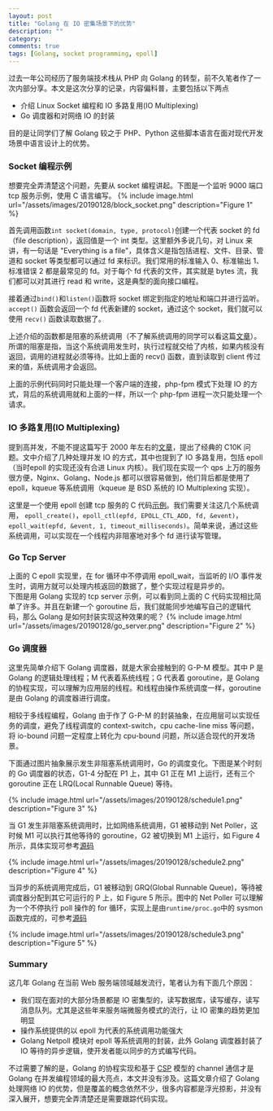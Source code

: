 ```yaml
---
layout: post
title: "Golang 在 IO 密集场景下的优势"
description: ""
category: 
comments: true
tags: [Golang, socket programming, epoll]
---
```

过去一年公司经历了服务端技术栈从 PHP 向 Golang 的转型，前不久笔者作了一次内部分享。本文是这次分享的记录，内容偏科普，主要包括以下两点

* 介绍 Linux Socket 编程和 IO 多路复用(IO Multiplexing)
* Go 调度器和对网络 IO 的封装

目的是让同学们了解 Golang 较之于 PHP、Python 这些脚本语言在面对现代开发场景中语言设计上的优势。

### Socket 编程示例
想要完全弄清楚这个问题，先要从 socket 编程讲起。下图是一个监听 9000 端口 tcp 服务示例，使用 C 语言编写。
{% include image.html url="/assets/images/20190128/block_socket.png"  description="Figure 1" %}

首先调用函数`int socket(domain, type, protocol)`创建一个代表 socket 的 fd（file description），返回值是一个 int 类型。这里额外多说几句，对 Linux 来讲，有一句话是 "Everything is a file"，具体含义是指包括进程、文件、目录、管道和 socket 等类型都可以通过 fd 来标识。我们常用的标准输入 0、标准输出 1、标准错误 2 都是最常见的 fd。对于每个 fd 代表的文件，其实就是 bytes 流，我们都可以对其进行 read 和 write，这是典型的面向接口编程。 
 
接着通过`bind()`和`listen()`函数将 socket 绑定到指定的地址和端口并进行监听。 `accept()` 函数会返回一个 fd 代表新建的 socket，通过这个 socket，我们就可以使用 `recv()` 函数读取数据了。

上述介绍的函数都是阻塞的系统调用（不了解系统调用的同学可以看这篇[文章](https://minnie.tuhs.org/CompArch/Lectures/week05.html)）。所谓的阻塞是指，当这个系统调用发生时，执行过程就交给了内核，如果内核没有返回，调用的进程就必须等待。比如上面的 recv() 函数，直到读取到 client 传过来的值，系统调用才会返回。

上面的示例代码同时只能处理一个客户端的连接，php-fpm 模式下处理 IO 的方式，背后的系统调用就和上面的一样，所以一个 php-fpm 进程一次只能处理一个请求。

### IO 多路复用(IO Multiplexing)
提到高并发，不能不提这篇写于 2000 年左右的[文章](http://www.kegel.com/c10k.html)，提出了经典的 C10K 问题。文中介绍了几种处理并发 IO 的方式，其中也提到了 IO 多路复用，包括 epoll（当时epoll 的实现还没有合进 Linux 内核）。我们现在实现一个 qps 上万的服务很方便，Nginx、Golang、Node.js 都可以很容易做到，他们背后都是使用了 epoll，kqueue 等系统调用（kqueue 是 BSD 系统的 IO Multiplexing 实现）。

这里是一个使用 epoll 创建 tcp 服务的 C 代码[示例](https://gist.github.com/bittenApple/e3675019ce8d6126e81492a0e57b3fb4)。我们需要关注这几个系统调用， `epoll_create()`，`epoll_ctl(epfd, EPOLL_CTL_ADD, fd, &event)`，`epoll_wait(epfd, &event, 1, timeout_milliseconds)`。简单来说，通过这些系统调用，可以实现在一个线程内非阻塞地对多个 fd 进行读写管理。

### Go Tcp Server
上面的 C epoll 实现里，在 for 循环中不停调用 epoll_wait，当监听的 I/O 事件发生时，调用方就可以处理内核返回的数据了，整个实现过程是异步的。  
下图是用 Golang 实现的 tcp server 示例，可以看到同上面的 C 代码实现相比简单了许多。并且在新建一个 goroutine 后，我们就能同步地编写自己的逻辑代码，那么 Golang 是如何封装实现这种效果的呢？
{% include image.html url="/assets/images/20190128/go_server.png"  description="Figure 2" %}

### Go 调度器
这里先简单介绍下 Golang 调度器，就是大家会接触到的 G-P-M 模型。其中 P 是 Golang 的逻辑处理线程；M 代表着系统线程；G 代表着 goroutine，是 Golang 的协程实现，可以理解为应用层的线程。和线程由操作系统调度一样，goroutine 是由 Golang 的调度器进行调度。

相较于多线程编程，Golang 由于作了 G-P-M 的封装抽象，在应用层可以实现任务的调度，避免了线程调度的 context-switch，cpu cache-line miss 等问题，将 io-bound 问题一定程度上转化为 cpu-bound 问题，所以适合现代的开发场景。

下面通过图片抽象展示发生非阻塞系统调用时，Go 的调度变化。下图是某个时刻的 Go 调度器的状态，G1-4 分配在 P1 上，其中 G1 正在 M1 上运行，还有三个 goroutine 正在 LRQ(Local Runnable Queue) 等待。

{% include image.html url="/assets/images/20190128/schedule1.png"  description="Figure 3" %}

当 G1 发生非阻塞系统调用时，比如网络系统调用，G1 被移动到 Net Poller，这时候 M1 可以执行其他等待的 goroutine，G2 被切换到 M1 上运行，如 Figure 4 所示，具体实现可参考[源码](https://github.com/golang/go/blob/go1.11.5/src/runtime/netpoll.go#L366)

{% include image.html url="/assets/images/20190128/schedule2.png"  description="Figure 4" %}

当异步的系统调用完成后，G1 被移动到 GRQ(Global Runnable Queue)，等待被调度器分配到其它可运行的 P 上，如 Figure 5 所示。图中的 Net Poller 可以理解为一个不停执行 poll 操作的 for 循环，实现上是由`runtime/proc.go`中的 sysmon 函数完成的，可参考[源码](https://github.com/golang/go/blob/go1.11.5/src/runtime/proc.go#L4390-L4401)

{% include image.html url="/assets/images/20190128/schedule3.png"  description="Figure 5" %}

### Summary
这几年 Golang 在当前 Web 服务端领域越发流行，笔者认为有下面几个原因：

- 我们现在面对的大部分场景都是 IO 密集型的，读写数据库，读写缓存，读写消息队列。尤其是这些年来服务端微服务模式的流行，让 IO 密集的趋势更加明显
- 操作系统提供的以 epoll 为代表的系统调用功能强大
- Golang Netpoll 模块对 epoll 等系统调用的封装，此外 Golang 调度器封装了 IO 等待的异步逻辑，使开发者能以同步的方式编写代码。

不过需要了解的是，Golang 的协程实现和基于 [CSP](https://en.wikipedia.org/wiki/Communicating_sequential_processes) 模型的 channel 通信才是 Golang 在并发编程领域的最大亮点，本文并没有涉及。这篇文章介绍了 Golang 处理网络 IO 的优势，但是覆盖的概念依然不少，很多内容都是浮光掠影，并没有深入展开，想要完全弄清楚还是需要跟踪代码实现。

